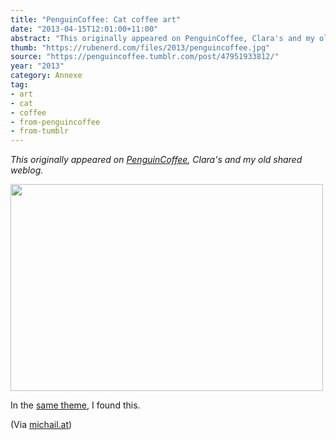 ```yaml
---
title: "PenguinCoffee: Cat coffee art"
date: "2013-04-15T12:01:00+11:00"
abstract: "This originally appeared on PenguinCoffee, Clara's and my old shared weblog."
thumb: "https://rubenerd.com/files/2013/penguincoffee.jpg"
source: "https://penguincoffee.tumblr.com/post/47951933812/"
year: "2013"
category: Annexe
tag:
- art
- cat
- coffee
- from-penguincoffee
- from-tumblr
---
```

*This originally appeared on [PenguinCoffee](https://rubenerd.com/tag/from-penguincoffee/), Clara's and my old shared weblog.*

<img src="https://rubenerd.com/files/museum/penguincoffee-47951933812@1x.jpg" alt="" style="width:500px; height:331px;" srcset="https://rubenerd.com/files/museum/penguincoffee-47951933812@1x.jpg 1x, https://rubenerd.com/files/museum/penguincoffee-47951933812@2x.jpg 2x" />

In the <a href="https://rubenerd.com/penguincoffee-owl-coffee-art/">same theme</a>, I found this.

(Via <a href="http://www.michail.at/images/20120415161814_coffee_cat.jpg">michail.at</a>)

